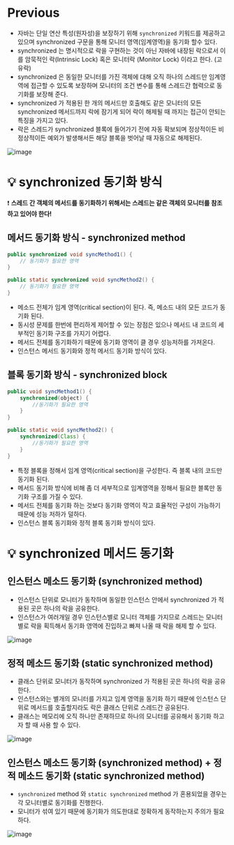 # Previous

- 자바는 단일 연산 특성(원자성)을 보장하기 위해 `synchronized` 키워드를 제공하고 있으며 synchronized 구문을 통해 모니터 영역(임계영역)을 동기화 할수 있다.
- synchronized 는 명시적으로 락을 구현하는 것이 아닌 자바에 내장된 락으로서 이를 암묵적인 락(Intrinsic Lock) 혹은 모니터락 (Monitor Lock) 이라고 한다. (고유락)
- synchronized 은 동일한 모니터를 가진 객체에 대해 오직 하나의 스레드만 임계영역에 접근할 수 있도록 보장하며 모니터의 조건 변수를 통해 스레드간 협력으로 동기화를 보장해 준다.
- synchronized 가 적용된 한 개의 메서드만 호출해도 같은 모니터의 모든 synchronized 메서드까지 락에 잠기게 되어 락이 해제될 때 까지는 접근이 안되는 특징을 가지고 있다.
- 락은 스레드가 synchronized 블록에 들어가기 전에 자동 확보되며 정상적이든 비정상적이든 예외가 발생해서든 해당 블록을 벗어날 때 자동으로 해제된다.

![image](https://github.com/shin-je-woo/TIL/assets/39439576/d322540d-1c78-400f-9539-ce5fa25486e2)

# 💡 synchronized 동기화 방식

❗ **스레드 간 객체의 메서드를 동기화하기 위해서는 스레드는 같은 객체의 모니터를 참조하고 있어야 한다!**

## 메서드 동기화 방식 - synchronized method

```java
public synchronized void syncMethod1() {
    // 동기화가 필요한 영역
}

public static synchronized void syncMethod2() {
    // 동기화가 필요한 영역
}
```

- 메소드 전체가 임계 영역(critical section)이 된다. 즉, 메소드 내의 모든 코드가 동기화 된다.
- 동시성 문제를 한번에 편리하게 제어할 수 있는 장점은 있으나 메서드 내 코드의 세부적인 동기화 구조를 가지기 어렵다.
- 메서드 전체를 동기화하기 때문에 동기화 영역이 클 경우 성능저하를 가져온다.
- 인스턴스 메서드 동기화와 정적 메서드 동기화 방식이 있다.

## 블록 동기화 방식 - synchronized block

```java
public void syncMethod1() {
    synchronized(object) {
        //동기화가 필요한 영역
    }
}

public static void syncMethod2() {
    synchronized(Class) {
        //동기화가 필요한 영역
    }
}
```

- 특정 블록을 정해서 임계 영역(critical section)을 구성한다. 즉 블록 내의 코드만 동기화 된다.
- 메서드 동기화 방식에 비해 좀 더 세부적으로 임계영역을 정해서 필요한 블록만 동기화 구조를 가질 수 있다.
- 메서드 전체를 동기화 하는 것보다 동기화 영역이 작고 효율적인 구성이 가능하기 때문에 성능 저하가 덜하다.
- 인스턴스 블록 동기화와 정적 블록 동기화 방식이 있다.

# 💡 synchronized 메서드 동기화

## 인스턴스 메소드 동기화 (synchronized method)

- 인스턴스 단위로 모니터가 동작하며 동일한 인스턴스 안에서 synchronized 가 적용된 곳은 하나의 락을 공유한다.
- 인스턴스가 여러개일 경우 인스턴스별로 모니터 객체를 가지므로 스레드는 모니터 별로 락을 획득해서 동기화 영역에 진입하고 빠져 나올 때 락을 해제 할 수 있다.

![image](https://github.com/shin-je-woo/TIL/assets/39439576/3a16a350-b097-409a-b2e4-fe8abaf9db4f)

## 정적 메소드 동기화 (static synchronized method)

- 클래스 단위로 모니터가 동작하며 synchronized 가 적용된 곳은 하나의 락을 공유한다.
- 인스턴스와는 별개의 모니터를 가지고 임계 영역을 동기화 하기 때문에 인스턴스 단위로 메서드를 호출할지라도 락은 클래스 단위로 스레드간 공유된다.
- 클래스는 메모리에 오직 하나만 존재하므로 하나의 모니터를 공유해서 동기화 하고자 할 때 사용 할 수 있다.

![image](https://github.com/shin-je-woo/TIL/assets/39439576/9c7ac023-a3cf-4068-afbb-2eaf7a5c0225)

## 인스턴스 메소드 동기화 (synchronized method) + 정적 메소드 동기화 (static synchronized method)

- `synchronized` method 와 `static synchronized` method 가 혼용되었을 경우는 각 모니터별로 동기화를 진행한다.
- 모니터가 섞여 있기 때문에 동기화가 의도한대로 정확하게 동작하는지 주의가 필요하다.

![image](https://github.com/shin-je-woo/TIL/assets/39439576/d7167c82-1328-44a9-b96a-f0410a48a4ed)
